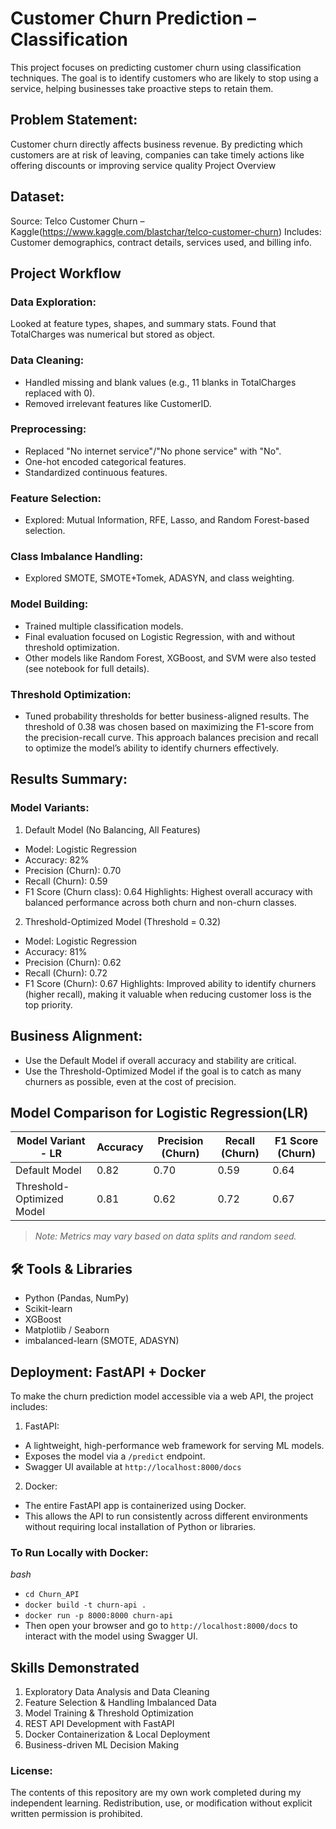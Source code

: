 # Customer Churn Prediction – Classification

This project focuses on predicting customer churn using classification techniques. The goal is to identify customers who are likely to stop using a service, helping businesses take proactive steps to retain them.

## Problem Statement:
Customer churn directly affects business revenue. By predicting which customers are at risk of leaving, companies can take timely actions like offering discounts or improving service quality
Project Overview

## Dataset:
Source: Telco Customer Churn – Kaggle(https://www.kaggle.com/blastchar/telco-customer-churn)
Includes: Customer demographics, contract details, services used, and billing info.

## Project Workflow
### Data Exploration: 
Looked at feature types, shapes, and summary stats. Found that TotalCharges was numerical but stored as object.

### Data Cleaning:
- Handled missing and blank values (e.g., 11 blanks in TotalCharges replaced with 0).
- Removed irrelevant features like CustomerID.

### Preprocessing:
- Replaced "No internet service"/"No phone service" with "No".
- One-hot encoded categorical features.
- Standardized continuous features.
  
### Feature Selection:
- Explored: Mutual Information, RFE, Lasso, and Random Forest-based selection.
  
### Class Imbalance Handling:
- Explored SMOTE, SMOTE+Tomek, ADASYN, and class weighting.

### Model Building:
- Trained multiple classification models.
- Final evaluation focused on Logistic Regression, with and without threshold optimization.
- Other models like Random Forest, XGBoost, and SVM were also tested (see notebook for full details).

### Threshold Optimization:
- Tuned probability thresholds for better business-aligned results. The threshold of 0.38 was chosen based on maximizing the F1-score from the precision-recall curve. This approach balances precision and recall to optimize the model’s ability to identify churners effectively.

## Results Summary:  
### Model Variants:
1. Default Model (No Balancing, All Features)
- Model: Logistic Regression
- Accuracy: 82%
- Precision (Churn): 0.70
- Recall (Churn): 0.59
- F1 Score (Churn class): 0.64
Highlights: Highest overall accuracy with balanced performance across both churn and non-churn classes.

 2. Threshold-Optimized Model (Threshold = 0.32)
- Model: Logistic Regression
- Accuracy: 81%
- Precision (Churn): 0.62
- Recall (Churn): 0.72
- F1 Score (Churn): 0.67
Highlights: Improved ability to identify churners (higher recall), making it valuable when reducing customer loss is the top priority.

## Business Alignment:
- Use the Default Model if overall accuracy and stability are critical.
- Use the Threshold-Optimized Model if the goal is to catch as many churners as possible, even at the cost of precision.


##  Model Comparison for Logistic Regression(LR)

| Model Variant - LR        | Accuracy	| Precision (Churn)   | Recall (Churn)    | F1 Score (Churn)  |
|---------------------------|-----------|---------------------|-------------------|-------------------|
| Default Model             | 0.82      | 0.70                | 0.59              | 0.64              |
| Threshold-Optimized Model | 0.81      | 0.62                | 0.72              | 0.67              |

> *Note: Metrics may vary based on data splits and random seed.*

## 🛠️ Tools & Libraries

- Python (Pandas, NumPy)
- Scikit-learn
- XGBoost
- Matplotlib / Seaborn
- imbalanced-learn (SMOTE, ADASYN)

## Deployment: FastAPI + Docker
To make the churn prediction model accessible via a web API, the project includes:
1. FastAPI:
- A lightweight, high-performance web framework for serving ML models.
- Exposes the model via a ```/predict``` endpoint.
- Swagger UI available at ```http://localhost:8000/docs```

2. Docker:
- The entire FastAPI app is containerized using Docker.
- This allows the API to run consistently across different environments without requiring local installation of Python or libraries.

### To Run Locally with Docker:
*bash*
- ```cd Churn_API```
- ```docker build -t churn-api .```
- ```docker run -p 8000:8000 churn-api```
- Then open your browser and go to ```http://localhost:8000/docs``` to interact with the model using Swagger UI.

## Skills Demonstrated
1. Exploratory Data Analysis and Data Cleaning
2. Feature Selection & Handling Imbalanced Data
3. Model Training & Threshold Optimization
4. REST API Development with FastAPI
5. Docker Containerization & Local Deployment
6. Business-driven ML Decision Making

###  License:
The contents of this repository are my own work completed during my independent learning. Redistribution, use, or modification without explicit written permission is prohibited.

